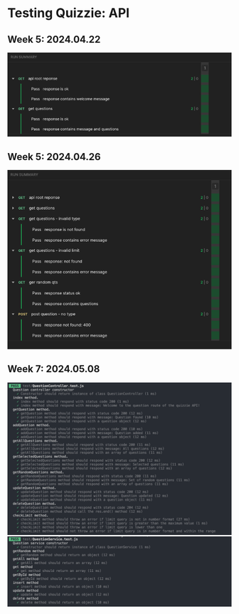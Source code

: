 # Testing Quizzie: API 

## Week 5: 2024.04.22
![api test report 1](./img/api_1.png)

## Week 5: 2024.04.26
![api test report 2](./img/api_2.png)

## Week 7: 2024.05.08
![api controller unit 1](./img/api_controller_unit_1.png)
![api service unit 1](./img/api_service_unit_1.png)
